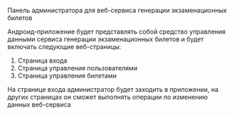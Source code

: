 Панель администратора для веб-сервиса генерации экзаменационных билетов

Андроид-приложение будет представлять собой средство управления данными сервиса генерации экзаменационных билетов и будет включать следующие веб-страницы:

1. Страница входа
2. Страница управления пользователями
3. Страница управления билетами

На странице входа администратор будет заходить в приложении, на других страницах он сможет выполнять операции по изменению данных веб-сервиса